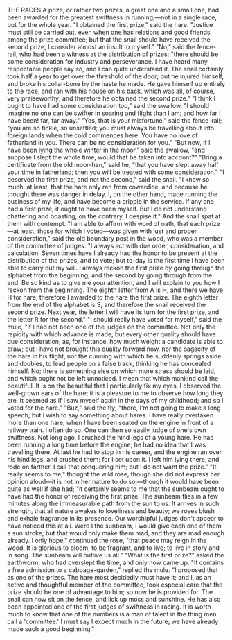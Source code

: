 THE RACES
A
prize,
or
rather
two
prizes,
a
great
one
and
a
small
one,
had
been
awarded
for
the
greatest
swiftness
in
running,—not
in
a
single
race,
but
for
the
whole
year.
"I
obtained
the
first
prize,"
said
the
hare.
"Justice
must
still
be
carried
out,
even
when
one
has
relations
and
good
friends
among
the
prize
committee;
but
that
the
snail
should
have
received
the
second
prize,
I
consider
almost
an
insult
to
myself."
"No,"
said
the
fence-rail,
who
had
been
a
witness
at
the
distribution
of
prizes;
"there
should
be
some
consideration
for
industry
and
perseverance.
I
have
heard
many
respectable
people
say
so,
and
I
can
quite
understand
it.
The
snail
certainly
took
half
a
year
to
get
over
the
threshold
of
the
door;
but
he
injured
himself,
and
broke
his
collar-bone
by
the
haste
he
made.
He
gave
himself
up
entirely
to
the
race,
and
ran
with
his
house
on
his
back,
which
was
all,
of
course,
very
praiseworthy;
and
therefore
he
obtained
the
second
prize."
"I
think
I
ought
to
have
had
some
consideration
too,"
said
the
swallow.
"I
should
imagine
no
one
can
be
swifter
in
soaring
and
flight
than
I
am;
and
how
far
I
have
been!
far,
far
away."
"Yes,
that
is
your
misfortune,"
said
the
fence-rail;
"you
are
so
fickle,
so
unsettled;
you
must
always
be
travelling
about
into
foreign
lands
when
the
cold
commences
here.
You
have
no
love
of
fatherland
in
you.
There
can
be
no
consideration
for
you."
"But
now,
if
I
have
been
lying
the
whole
winter
in
the
moor,"
said
the
swallow,
"and
suppose
I
slept
the
whole
time,
would
that
be
taken
into
account?"
"Bring
a
certificate
from
the
old
moor-hen,"
said
he,
"that
you
have
slept
away
half
your
time
in
fatherland;
then
you
will
be
treated
with
some
consideration."
"I
deserved
the
first
prize,
and
not
the
second,"
said
the
snail.
"I
know
so
much,
at
least,
that
the
hare
only
ran
from
cowardice,
and
because
he
thought
there
was
danger
in
delay.
I,
on
the
other
hand,
made
running
the
business
of
my
life,
and
have
become
a
cripple
in
the
service.
If
any
one
had
a
first
prize,
it
ought
to
have
been
myself.
But
I
do
not
understand
chattering
and
boasting;
on
the
contrary,
I
despise
it."
And
the
snail
spat
at
them
with
contempt.
"I
am
able
to
affirm
with
word
of
oath,
that
each
prize—at
least,
those
for
which
I
voted—was
given
with
just
and
proper
consideration,"
said
the
old
boundary
post
in
the
wood,
who
was
a
member
of
the
committee
of
judges.
"I
always
act
with
due
order,
consideration,
and
calculation.
Seven
times
have
I
already
had
the
honor
to
be
present
at
the
distribution
of
the
prizes,
and
to
vote;
but
to-day
is
the
first
time
I
have
been
able
to
carry
out
my
will.
I
always
reckon
the
first
prize
by
going
through
the
alphabet
from
the
beginning,
and
the
second
by
going
through
from
the
end.
Be
so
kind
as
to
give
me
your
attention,
and
I
will
explain
to
you
how
I
reckon
from
the
beginning.
The
eighth
letter
from
A
is
H,
and
there
we
have
H
for
hare;
therefore
I
awarded
to
the
hare
the
first
prize.
The
eighth
letter
from
the
end
of
the
alphabet
is
S,
and
therefore
the
snail
received
the
second
prize.
Next
year,
the
letter
I
will
have
its
turn
for
the
first
prize,
and
the
letter
R
for
the
second."
"I
should
really
have
voted
for
myself,"
said
the
mule,
"if
I
had
not
been
one
of
the
judges
on
the
committee.
Not
only
the
rapidity
with
which
advance
is
made,
but
every
other
quality
should
have
due
consideration;
as,
for
instance,
how
much
weight
a
candidate
is
able
to
draw;
but
I
have
not
brought
this
quality
forward
now,
nor
the
sagacity
of
the
hare
in
his
flight,
nor
the
cunning
with
which
he
suddenly
springs
aside
and
doubles,
to
lead
people
on
a
false
track,
thinking
he
has
concealed
himself.
No;
there
is
something
else
on
which
more
stress
should
be
laid,
and
which
ought
not
be
left
unnoticed.
I
mean
that
which
mankind
call
the
beautiful.
It
is
on
the
beautiful
that
I
particularly
fix
my
eyes.
I
observed
the
well-grown
ears
of
the
hare;
it
is
a
pleasure
to
me
to
observe
how
long
they
are.
It
seemed
as
if
I
saw
myself
again
in
the
days
of
my
childhood;
and
so
I
voted
for
the
hare."
"Buz,"
said
the
fly;
"there,
I'm
not
going
to
make
a
long
speech;
but
I
wish
to
say
something
about
hares.
I
have
really
overtaken
more
than
one
hare,
when
I
have
been
seated
on
the
engine
in
front
of
a
railway
train.
I
often
do
so.
One
can
then
so
easily
judge
of
one's
own
swiftness.
Not
long
ago,
I
crushed
the
hind
legs
of
a
young
hare.
He
had
been
running
a
long
time
before
the
engine;
he
had
no
idea
that
I
was
travelling
there.
At
last
he
had
to
stop
in
his
career,
and
the
engine
ran
over
his
hind
legs,
and
crushed
them;
for
I
set
upon
it.
I
left
him
lying
there,
and
rode
on
farther.
I
call
that
conquering
him;
but
I
do
not
want
the
prize."
"It
really
seems
to
me,"
thought
the
wild
rose,
though
she
did
not
express
her
opinion
aloud—it
is
not
in
her
nature
to
do
so,—though
it
would
have
been
quite
as
well
if
she
had;
"it
certainly
seems
to
me
that
the
sunbeam
ought
to
have
had
the
honor
of
receiving
the
first
prize.
The
sunbeam
flies
in
a
few
minutes
along
the
immeasurable
path
from
the
sun
to
us.
It
arrives
in
such
strength,
that
all
nature
awakes
to
loveliness
and
beauty;
we
roses
blush
and
exhale
fragrance
in
its
presence.
Our
worshipful
judges
don't
appear
to
have
noticed
this
at
all.
Were
I
the
sunbeam,
I
would
give
each
one
of
them
a
sun
stroke;
but
that
would
only
make
them
mad,
and
they
are
mad
enough
already.
I
only
hope,"
continued
the
rose,
"that
peace
may
reign
in
the
wood.
It
is
glorious
to
bloom,
to
be
fragrant,
and
to
live;
to
live
in
story
and
in
song.
The
sunbeam
will
outlive
us
all."
"What
is
the
first
prize?"
asked
the
earthworm,
who
had
overslept
the
time,
and
only
now
came
up.
"It
contains
a
free
admission
to
a
cabbage-garden,"
replied
the
mule.
"I
proposed
that
as
one
of
the
prizes.
The
hare
most
decidedly
must
have
it;
and
I,
as
an
active
and
thoughtful
member
of
the
committee,
took
especial
care
that
the
prize
should
be
one
of
advantage
to
him;
so
now
he
is
provided
for.
The
snail
can
now
sit
on
the
fence,
and
lick
up
moss
and
sunshine.
He
has
also
been
appointed
one
of
the
first
judges
of
swiftness
in
racing.
It
is
worth
much
to
know
that
one
of
the
numbers
is
a
man
of
talent
in
the
thing
men
call
a
'committee.'
I
must
say
I
expect
much
in
the
future;
we
have
already
made
such
a
good
beginning."
